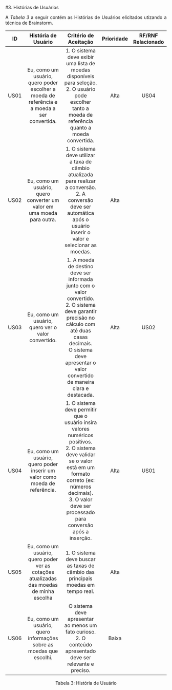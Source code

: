 #3. Histórias de Usuários

<p align="justify">A <i>Tabela 3</i> a seguir contém as Histórias de Usuários elicitados utizando a técnica de Brainstorm.</p>

| ID   |                                História de Usuário                        | Critério de Aceitação | Prioridade | RF/RNF Relacionado |
| :--: | :-----------------------------------------------------------------------: | :--------: | :---------: | :---------: |
| US01 |Eu, como um usuário, quero poder escolher a moeda de referência e a moeda a ser convertida.| 1. O sistema deve exibir uma lista de moedas disponíveis para seleção.<br/>2. O usuário pode escolher tanto a moeda de referência quanto a moeda convertida.|     Alta     |  US04  |
| US02 |Eu, como um usuário, quero converter um valor em uma moeda para outra.|1. O sistema deve utilizar a taxa de câmbio atualizada para realizar a conversão.<br/>2. A conversão deve ser automática após o usuário inserir o valor e selecionar as moedas.| Alta | |
| US03 |Eu, como um usuário, quero ver o valor convertido.|1. A moeda de destino deve ser informada junto com o valor convertido.<br/> 2. O sistema deve garantir precisão no cálculo com até duas casas decimais.<br/> O sistema deve apresentar o valor convertido de maneira clara e destacada.| Alta | US02 | 
| US04 |Eu, como um usuário, quero poder inserir um valor como moeda de referência.|1. O sistema deve permitir que o usuário insira valores numéricos positivos.<br/>2. O sistema deve validar se o valor está em um formato correto (ex: números decimais).<br/>3. O valor deve ser processado para conversão após a inserção.| Alta | US01|
| US05 |Eu, como um usuário, quero poder ver as cotações atualizadas das moedas de minha escolha|1. O sistema deve buscar as taxas de câmbio das principais moedas em tempo real.|Alta||
| US06 |Eu, como um usuário, quero informações sobre as moedas que escolhi.|O sistema deve apresentar ao menos um fato curioso.<br/>2. O conteúdo apresentado deve ser relevante e preciso.|Baixa||


<div style="text-align: center">
<p>Tabela 3: História de Usuário</p>
</div>
